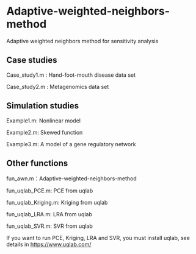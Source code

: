 # Adaptive-weighted-neighbors-method
Adaptive weighted neighbors method for sensitivity analysis

## Case studies 

  Case_study1.m : Hand-foot-mouth disease data set
  
  Case_study2.m : Metagenomics data set

## Simulation studies

  Example1.m: Nonlinear model
  
  Example2.m: Skewed function
  
  Example3.m: A model of a gene regulatory network
 
## Other functions
fun_awn.m：Adaptive-weighted-neighbors-method

fun_uqlab_PCE.m: PCE from uqlab

fun_uqlab_Kriging.m: Kriging from uqlab

fun_uqlab_LRA.m: LRA from uqlab

fun_uqlab_SVR.m: SVR from uqlab

If you want to run PCE, Kriging, LRA and SVR, you must install uqlab, see details in https://www.uqlab.com/
